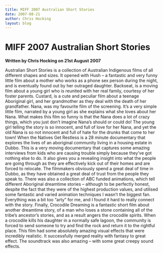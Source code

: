 ```yaml
---
title: MIFF 2007 Australian Short Stories
date: 2007-08-21
author: Chris Hocking
layout: blog
---
```

# MIFF 2007 Australian Short Stories

**Written by Chris Hocking on 21st August 2007**

Australian Short Stories is a collection of Australian Indigenous films of all different shapes and sizes. It opened with Hush – a fantastic and very funny little film about a mother who works as a phone sex person during the night, and is eventually found out by her outraged daughter. Backseat, is a moving film about a young girl who is reunited with her real family, courtesy of her foster parents. Custard, is a cute and peculiar film about a teenage Aboriginal girl, and her grandmother as they deal with the death of her grandfather. Nana, was my favourite film of the screening. It’s a very simple little film, narrated by a young girl as she explains what she loves about her Nana. What makes this film so funny is that the Nana does a lot of crazy things, which you just don’t imagine Nana’s should or could do! The young girl telling the story is so innocent, and full of love for her Nana, and yet the old Nana is so not innocent and full of hate for the drunks that come to her town! When the Natives Get Restless is a 28 minute documentary that explores the lives of an aboriginal community living in a housing estate in Dubbo. This is a very moving documentary that captures some amazing interviews from kids who are causing trouble simply because they’ve got nothing else to do. It also gives you a revealing insight into what the people are going through as they are effectively kick out of their homes and are forced to relocate. The filmmakers obviously spend a great deal of time in Dubbo, as they have obtained a great deal of trust from the people they speak to. There was also a collection of ABC funded animations, which tell different Aboriginal dreamtime stories – although to be perfectly honest, despite the fact that they were of the highest production values, and utilised some fantastic and varied animation techniques I wasn’t the biggest fan. Everything was a bit too “arty” for me, and I found it hard to really connect with the story. Finally, Crocodile Dreaming is a fantastic short film about another dreamtime story, of a man who loses a stone containing all of the tribe’s ancestor’s stories, and as a result angers the crocodile spirits. When a crocodile kills his daughter in a normally safe lagoon, the community is forced to send someone to try and find the rock and return it to the rightful place. This film had some absolutely amazing visual effects that were incredibly realistic. It successfully merged reality with fantasy to great effect. The soundtrack was also amazing – with some great creepy sound effects.